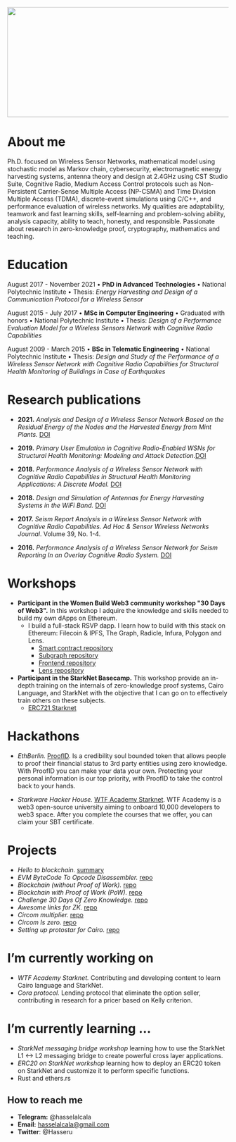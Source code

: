 <!--

 ### Hi there 👋
**hasselalcala/hasselalcala** is a ✨ _special_ ✨ repository because its `README.md` (this file) appears on your GitHub profile.

Here are some ideas to get you started:

- 🔭 I’m currently working on ...
- 🌱 I’m currently learning ...
- 👯 I’m looking to collaborate on ...
- 🤔 I’m looking for help with ...
- 💬 Ask me about ...
- 📫 How to reach me: ...
- 😄 Pronouns: ...
- ⚡ Fun fact: ...
-->

<p align="center">
  <img width="660" height="250" src="https://user-images.githubusercontent.com/83148363/223574666-6f928455-22a0-4e56-8dc7-ec152a827743.png">
</p>



# About me
Ph.D. focused on Wireless Sensor Networks, mathematical model using stochastic model as Markov chain, cybersecurity, electromagnetic energy harvesting systems, antenna theory and design at 2.4GHz using CST Studio Suite, Cognitive Radio, Medium Access Control protocols such as Non-Persistent Carrier-Sense Multiple Access (NP-CSMA) and Time Division Multiple Access (TDMA), discrete-event simulations using C/C++, and performance evaluation of wireless networks. My qualities are adaptability, teamwork and fast learning skills, self-learning and problem-solving ability, analysis capacity, ability to teach, honesty, and responsible. Passionate about research in zero-knowledge proof, cryptography, mathematics and teaching.

# Education

August 2017 - November 2021 • **PhD in Advanced Technologies** • National Polytechnic Institute • Thesis: *Energy Harvesting and Design of a Communication Protocol for a Wireless Sensor* 

August 2015 - July 2017 • **MSc in Computer Engineering** • Graduated with honors • National Polytechnic Institute • Thesis: *Design of a Performance Evaluation Model for a Wireless Sensors Network with Cognitive Radio Capabilities*

August 2009 - March 2015 • **BSc in Telematic Engineering** • National Polytechnic Institute • Thesis: *Design and Study of the Performance of a Wireless Sensor Network with Cognitive Radio Capabilities for Structural Health Monitoring of Buildings in Case of Earthquakes*

# Research publications

- **2021.** *Analysis and Design of a Wireless Sensor Network Based on the Residual Energy of the Nodes and the Harvested Energy from Mint Plants.* [DOI](https://doi.org/10.1155/2021/6655967) 

- **2019.** *Primary User Emulation in Cognitive Radio-Enabled WSNs for Structural Health Monitoring: Modeling and Attack Detection.*[DOI](https://doi.org/10.1155/2019/6950534)

- **2018.** *Performance Analysis of a Wireless Sensor Network with Cognitive Radio Capabilities in Structural Health Monitoring Applications: A Discrete Model.* [DOI](https://doi.org/10.1177/1550147718774001)

- **2018.** *Design and Simulation of Antennas for Energy Harvesting Systems in the WiFi Band.* [DOI](https://doi.org/10.1007/978-3-030-03763-5_5)

- **2017.** *Seism Report Analysis in a Wireless Sensor Network with Cognitive Radio Capabilities. Ad Hoc & Sensor Wireless Networks Journal*. Volume 39, No. 1-4. 

- **2016.** *Performance Analysis of a Wireless Sensor Network for Seism Reporting In an Overlay Cognitive Radio System.* [DOI](https://doi.org/10.1109/WAINA.2016.43)

# Workshops

- **Participant in the Women Build Web3 community workshop "30 Days of Web3".** In this workshop I adquire the knowledge and skills needed to build my own dApps on Ethereum.
    -  I build a full-stack RSVP dapp. I learn how to build with this stack on Ethereum: Filecoin & IPFS, The Graph, Radicle, Infura, Polygon and Lens.
       -  [Smart contract repository](https://github.com/hasselalcala/web3rsvp)
       -  [Subgraph repository](https://github.com/hasselalcala/web3rsvp-subgraph-code)
       -  [Frontend repository](https://github.com/hasselalcala/web3RSVP-frontend-starter)
       -  [Lens repository](https://github.com/hasselalcala/lens-api-starter)
- **Participant in the StarkNet Basecamp.** This workshop provide an in-depth training on the internals of zero-knowledge proof systems, Cairo Language, and StarkNet with the objective that I can go on to effectively train others on these subjects.
    - [ERC721 Starknet](https://github.com/hasselalcala/workshop_ERC721_Starknet)

# Hackathons
- *EthBerlin.* [ProofID](https://github.com/hasselalcala/proofID). Is a credibility soul bounded token that allows people to proof their financial status to 3rd party entities using zero knowledge. With ProofID you can make your data your own. Protecting your personal information is our top priority, with ProofID to take the control back to your hands.

- *Starkware Hacker House.* [WTF Academy Starknet](https://github.com/hasselalcala/WTF-Academy-StarkNet-Hackathon). WTF Academy is a web3 open-source university aiming to onboard 10,000 developers to web3 space. After you complete the courses that we offer, you can claim your SBT certificate.

# Projects

- *Hello to blockchain.* [summary](https://github.com/hasselalcala/hasselalcala/blob/main/Hello%20to%20blockchain.md)
- *EVM ByteCode To Opcode Disassembler.* [repo](https://github.com/hasselalcala/evmDisassembler)
- *Blockchain (without Proof of Work).* [repo](https://github.com/hasselalcala/blockchain)
- *Blockchain with Proof of Work (PoW).* [repo](https://github.com/hasselalcala/basicBlockchainPow)
- *Challenge 30 Days Of Zero Knowledge.* [repo](https://github.com/hasselalcala/DaysOfZeroKnowledge)
- *Awesome links for ZK.* [repo](https://github.com/hasselalcala/Awesome-Links-For-ZK)
- *Circom multiplier.* [repo](https://github.com/hasselalcala/circomMultiplier)
- *Circom Is zero.* [repo](https://github.com/hasselalcala/isZero_circom)
- *Setting up protostar for Cairo.* [repo](https://github.com/hasselalcala/setting-up-protostar-for-cairo)

# I’m currently working on

- *WTF Academy Starknet.* Contributing and developing content to learn Cairo language and StarkNet.
- *Cora protocol.* Lending protocol that eliminate the option seller, contributing in research for a pricer based on Kelly criterion.

# I’m currently learning ...

- *StarkNet messaging bridge workshop* learning how to use the StarkNet L1 <-> L2 messaging bridge to create powerful cross layer applications.
- *ERC20 on StarkNet workshop* learning how to deploy an ERC20 token on StarkNet and customize it to perform specific functions. 
- Rust and ethers.rs

## How to reach me

- **Telegram:** @hasselalcala
- **Email:** hasselalcala@gmail.com
- **Twitter**: @Hasseru


